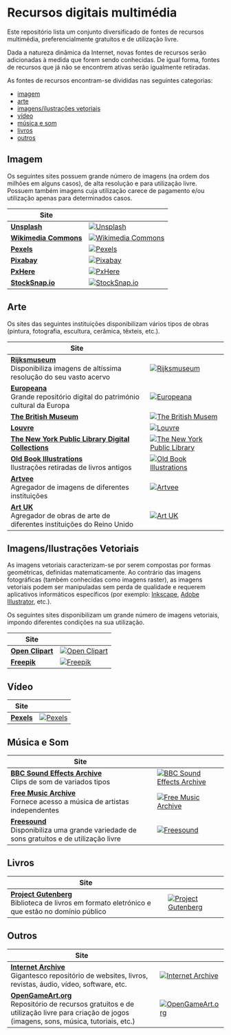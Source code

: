# Recursos digitais multimédia

Este repositório lista um conjunto diversificado de fontes de recursos multimédia, preferencialmente gratuitos e de utilização livre.

Dada a natureza dinâmica da Internet, novas fontes de recursos serão adicionadas à medida que forem sendo conhecidas. De igual forma, fontes de recursos que já não se encontrem ativas serão igualmente retiradas.

As fontes de recursos encontram-se divididas nas seguintes categorias:

- [imagem](#imagem)
- [arte](#arte)
- [imagens/ilustrações vetoriais](#vetoriais)
- [vídeo](#video)
- [música e som](#musicasom)
- [livros](#livros)
- [outros](#outros)


## <a id="imagem">Imagem</a>

Os seguintes sites possuem grande número de imagens (na ordem dos milhões em alguns casos), de alta resolução e para utilização livre. Possuem também imagens cuja utilização carece de pagamento e/ou utilização apenas para determinados casos. 

|Site||
|---|---|
|**[Unsplash](https://unsplash.com/)**|<a href="https://unsplash.com/" target="_blank"><img src="imagens/unsplash.png" alt="Unsplash"></a>|
|**[Wikimedia Commons](https://commons.wikimedia.org/wiki/Main_Page)**|<a href="https://commons.wikimedia.org/wiki/Main_Page" target="_blank"><img src="imagens/wikimedia.png" alt="Wikimedia Commons"></a>|
|**[Pexels](https://www.pexels.com/)**|<a href="https://www.pexels.com/" target="_blank"><img src="imagens/pexels.png" alt="Pexels"></a>|
|**[Pixabay](https://pixabay.com/)**|<a href="https://pixabay.com/" target="_blank"><img src="imagens/pixabay.png" alt="Pixabay"></a>|
|**[PxHere](https://pxhere.com/)**|<a href="https://pxhere.com/" target="_blank"><img src="imagens/pxhere.png" alt="PxHere"></a>|
|**[StockSnap.io](https://stocksnap.io/)**|<a href="https://stocksnap.io/" target="_blank"><img src="imagens/stocksnap-io.png" alt="StockSnap.io"></a>|

## <a id="arte">Arte</a>

Os sites das seguintes instituições disponibilizam vários tipos de obras (pintura, fotografia, escultura, cerâmica, têxteis, etc.).

|Site||
|---|---|
|**[Rijksmuseum](https://www.rijksmuseum.nl/en)**<br>Disponibiliza imagens de altíssima resolução do seu vasto acervo|<a href="https://www.rijksmuseum.nl/en" target="_blank"><img src="imagens/rijksmuseum.png" alt="Rijksmuseum"></a>|
|**[Europeana](https://www.europeana.eu/pt)**<br>Grande repositório digital do património cultural da Europa|<a href="https://www.europeana.eu/pt" target="_blank"><img src="imagens/europeana.png" alt="Europeana"></a>|
|**[The British Museum](https://www.britishmuseum.org/)**|<a href="https://www.britishmuseum.org/" target="_blank"><img src="imagens/british-museum.png" alt="The British Musem">|
|**[Louvre](https://www.louvre.fr/en)**|<a href="https://www.louvre.fr/en" target="_blank"><img src="imagens/louvre.png" alt="Louvre"></a>|
|**[The New York Public Library Digital Collections](https://digitalcollections.nypl.org/)**|<a href="https://digitalcollections.nypl.org/" target="_blank"><img src="imagens/new-york-public-library.png" alt="The New York Public Library"></a>|
|**[Old Book Illustrations](https://www.oldbookillustrations.com/)**<br>Ilustrações retiradas de livros antigos|<a href="https://www.oldbookillustrations.com/" target="_blank"><img src="imagens/old-book-illustrations.png" alt="Old Book Illustrations"></a>|
|**[Artvee](https://artvee.com/)**<br>Agregador de imagens de diferentes instituições|<a href="https://artvee.com/" target="_blank"><img src="imagens/artvee.png" alt="Artvee"></a>|
|**[Art UK](https://artuk.org/)**<br>Agregador de obras de arte de diferentes instituições do Reino Unido|<a href="https://artuk.org/" target="_blank"><img src="imagens/art-uk.png" alt="Art UK"></a>|


## <a id="vetoriais">Imagens/Ilustrações Vetoriais</a>

As imagens vetoriais caracterizam-se por serem compostas por formas geométricas, definidas matematicamente. Ao contrário das imagens fotográficas (também conhecidas como imagens raster), as imagens vetoriais podem ser manipuladas sem perda de qualidade e requerem aplicativos informáticos específicos (por exemplo: [Inkscape](https://inkscape.org/), [Adobe Illustrator](https://www.adobe.com/pt/products/illustrator.html), etc.).

Os seguintes sites disponibilizam um grande número de imagens vetoriais, impondo diferentes condições na sua utilização.

|Site||
|---|---|
|**[Open Clipart](https://openclipart.org/)**|<a href="https://openclipart.org/" target="_blank"><img src="imagens/openclipart.png" alt="Open Clipart"></a>|
|**[Freepik](https://www.freepik.com/vectors)**|<a href="https://www.freepik.com/vectors" target="_blank"><img src="imagens/freepik.png" alt="Freepik"></a>|

## <a id="video">Vídeo</a>

|Site||
|---|---|
|**[Pexels](https://www.pexels.com/videos/)**|<a href="https://www.pexels.com/videos/" target="_blank"><img src="imagens/pexels-video.png" alt="Pexels"></a>|

## <a id="musicasom">Música e Som</a>

|Site||
|---|---|
|**[BBC Sound Effects Archive](https://sound-effects.bbcrewind.co.uk/)**<br>Clips de som de variados tipos|<a href="https://sound-effects.bbcrewind.co.uk/" target="_blank"><img src="imagens/bbc-sound-effects.png" alt="BBC Sound Effects Archive"></a>|
|**[Free Music Archive](https://freemusicarchive.org/)**<br>Fornece acesso a música de artistas independentes|<a href="https://freemusicarchive.org/" target="_blank"><img src="imagens/free-music-archive.png" alt="Free Music Archive"></a>|
|**[Freesound](https://freesound.org/)**<br>Disponibiliza uma grande variedade de sons gratuitos e de utilização livre|<a href="https://freesound.org/" target="_blank"><img src="imagens/freesound.png" alt="Freesound"></a>|

## <a id="livros">Livros</a>

|Site||
|---|---|
|**[Project Gutenberg](https://www.gutenberg.org/)**<br>Biblioteca de livros em formato eletrónico e que estão no domínio público|<a href="https://www.gutenberg.org/" target="_blank"><img src="imagens/project-gutenberg.png" alt="Project Gutenberg"></a>|

## <a id="outros">Outros</a>

|Site||
|---|---|
|**[Internet Archive](https://archive.org/)**<br>Gigantesco repositório de websites, livros, revistas, áudio, vídeo, software, etc.|<a href="https://archive.org/" target="_blank"><img src="imagens/internet-archive.png" alt="Internet Archive"></a>|
|**[OpenGameArt.org](https://opengameart.org/)**<br>Repositório de recursos gratuitos e de utilização livre para criação de jogos (imagens, sons, música, tutoriais, etc.)|<a href="https://opengameart.org/" target="_blank"><img src="imagens/open-game-art.png" alt="OpenGameArt.org"></a>|